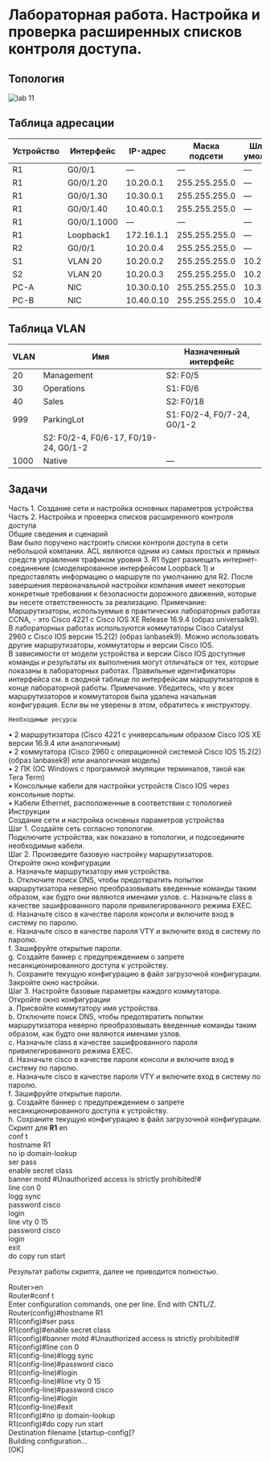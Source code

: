 # Лабораторная работа. Настройка и проверка расширенных списков контроля доступа.  

## Топология  

 ![lab 11](https://user-images.githubusercontent.com/80044182/126212163-74f7ad73-fba4-409d-b33d-9756b925fa6d.png)  

## Таблица адресации    
 |Устройство	|Интерфейс	|IP-адрес	|Маска подсети |	Шлюз по умолчанию|  
|---|---|---|---|---|
|R1	|G0/0/1|	—|	—|	—|
|R1	|G0/0/1.20	|10.20.0.1| 255.255.255.0|	—|
|R1	|G0/0/1.30	|10.30.0.1	|255.255.255.0 |	—|
|R1	|G0/0/1.40	|10.40.0.1	|255.255.255.0	|— |
|R1	|G0/0/1.1000	|—	|—	|—|
|R1	|Loopback1	|172.16.1.1	| 255.255.255.0 |	—|
|R2	|G0/0/1	|10.20.0.4	|255.255.255.0	|—|
|S1	|VLAN 20	|10.20.0.2|	255.255.255.0|	10.20.0.1|
|S2	|VLAN 20	|10.20.0.3	|255.255.255.0	|10.20.0.1|
|PC-A	|NIC	|10.30.0.10	|255.255.255.0	|10.30.0.1|
|PC-B	|NIC	|10.40.0.10	|255.255.255.0	| 10.40.0.1|

## Таблица VLAN
|VLAN	|Имя	|Назначенный интерфейс|
|----|----|----|
|20	|Management	|S2: F0/5|
|30	|Operations	|S1: F0/6|
|40	|Sales|	S2: F0/18|
|999	|ParkingLot	|S1: F0/2-4, F0/7-24, G0/1-2
||S2: F0/2-4, F0/6-17, F0/19-24, G0/1-2|
|1000	|Native|	—|

## Задачи  
Часть 1. Создание сети и настройка основных параметров устройства    
Часть 2. Настройка и проверка списков расширенного контроля доступа  
	Общие сведения и сценарий  
Вам было поручено настроить списки контроля доступа в сети небольшой компании. ACL являются одним из самых простых и прямых средств управления трафиком уровня 3. R1 будет размещать интернет-соединение (смоделированное интерфейсом Loopback 1) и предоставлять информацию о маршруте по умолчанию для R2. После завершения первоначальной настройки компания имеет некоторые конкретные требования к безопасности дорожного движения, которые вы несете ответственность за реализацию. Примечание: Маршрутизаторы, используемые в практических лабораторных работах CCNA, - это Cisco 4221 с Cisco IOS XE Release 16.9.4 (образ universalk9). В лабораторных работах используются коммутаторы Cisco Catalyst 2960 с Cisco IOS версии 15.2(2) (образ lanbasek9). Можно использовать другие маршрутизаторы, коммутаторы и версии Cisco IOS.   
В зависимости от модели устройства и версии Cisco IOS доступные команды и результаты их выполнения могут отличаться от тех, которые показаны в лабораторных работах.     Правильные идентификаторы интерфейса см. в сводной таблице по интерфейсам маршрутизаторов в конце лабораторной работы. Примечание. Убедитесь, что у всех маршрутизаторов и коммутаторов была удалена начальная конфигурация. Если вы не уверены в этом, обратитесь к инструктору.  
 
	Необходимые ресурсы
•	2 маршрутизатора (Cisco 4221 с универсальным образом Cisco IOS XE версии 16.9.4 или аналогичным)   
•	2 коммутатора (Cisco 2960 с операционной системой Cisco IOS 15.2(2) (образ lanbasek9) или аналогичная модель)  
•	2 ПК (ОС Windows с программой эмуляции терминалов, такой как Tera Term)  
•	Консольные кабели для настройки устройств Cisco IOS через консольные порты.  
•	Кабели Ethernet, расположенные в соответствии с топологией  
	Инструкции  
	Создание сети и настройка основных параметров устройства  
Шаг 1. Создайте сеть согласно топологии.  
Подключите устройства, как показано в топологии, и подсоедините необходимые кабели.  
Шаг 2. Произведите базовую настройку маршрутизаторов.  
Откройте окно конфигурации   
a.	Назначьте маршрутизатору имя устройства.  
b.	Отключите поиск DNS, чтобы предотвратить попытки маршрутизатора неверно преобразовывать введенные команды таким образом, как будто они являются именами узлов.
c.	Назначьте class в качестве зашифрованного пароля привилегированного режима EXEC.  
d.	Назначьте cisco в качестве пароля консоли и включите вход в систему по паролю.  
e.	Назначьте cisco в качестве пароля VTY и включите вход в систему по паролю.  
f.	Зашифруйте открытые пароли.  
g.	Создайте баннер с предупреждением о запрете несанкционированного доступа к устройству.  
h.	Сохраните текущую конфигурацию в файл загрузочной конфигурации.  
Закройте окно настройки.  
Шаг 3. Настройте базовые параметры каждого коммутатора.  
Откройте окно конфигурации  
a.	Присвойте коммутатору имя устройства.  
b.	Отключите поиск DNS, чтобы предотвратить попытки маршрутизатора неверно преобразовывать введенные команды таким образом, как будто они являются именами узлов.  
c.	Назначьте class в качестве зашифрованного пароля привилегированного режима EXEC.  
d.	Назначьте cisco в качестве пароля консоли и включите вход в систему по паролю.  
e.	Назначьте cisco в качестве пароля VTY и включите вход в систему по паролю.  
f.	Зашифруйте открытые пароли.  
g.	Создайте баннер с предупреждением о запрете несанкционированного доступа к устройству.  
h.	Сохраните текущую конфигурацию в файл загрузочной конфигурации.  
Скрипт для **R1**
en   
conf t  
hostname R1  
no ip domain-lookup  
ser pass  
enable secret class  
banner motd #Unauthorized access is strictly prohibited!#  
line con 0  
logg sync  
password cisco  
login   
line vty 0 15  
password cisco  
login  
exit  
do copy run start  

Результат работы скрипта, далее не приводится полностью. 

Router>en   
Router#conf t  
Enter configuration commands, one per line. End with CNTL/Z.  
Router(config)#hostname R1  
R1(config)#ser pass  
R1(config)#enable secret class  
R1(config)#banner motd #Unauthorized access is strictly prohibited!#   
R1(config)#line con 0  
R1(config-line)#logg sync  
R1(config-line)#password cisco  
R1(config-line)#login  
R1(config-line)#line vty 0 15  
R1(config-line)#password cisco  
R1(config-line)#login   
R1(config-line)#exit  
R1(config)#no ip domain-lookup  
R1(config)#do copy run start  
Destination filename [startup-config]?   
Building configuration...  
[OK]  





